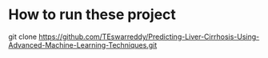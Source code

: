 # How to run these project
git clone https://github.com/TEswarreddy/Predicting-Liver-Cirrhosis-Using-Advanced-Machine-Learning-Techniques.git
